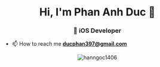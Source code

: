 <h1 align="center"> Hi, I'm Phan Anh Duc 👋 </h1>
<h3 align="center">🌱 iOS Developer </h3>

- 📫 How to reach me **ducphan397@gmail.com**

<p align="center">
    <img align="center"
        src="https://github-readme-stats.vercel.app/api/top-langs?username=hanngoc1406&show_icons=true&locale=en&layout=compact&langs_count=8&count_private=true"
        alt="hanngoc1406"/>
</p>

<!--
**hanngoc1406/hanngoc1406** is a ✨ _special_ ✨ repository because its `README.md` (this file) appears on your GitHub profile.

Here are some ideas to get you started:

- 🔭 I’m currently working on ...
- 🌱 I’m currently learning ...
- 👯 I’m looking to collaborate on ...
- 🤔 I’m looking for help with ...
- 💬 Ask me about ...
- 📫 How to reach me: ...
- 😄 Pronouns: ...
- ⚡ Fun fact: ...
-->
